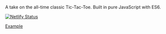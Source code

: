 A take on the all-time classic Tic-Tac-Toe. Built in pure JavaScript with ES6.

[![Netlify Status](https://api.netlify.com/api/v1/badges/b1cb82ce-13ae-4c7c-b2eb-8d562d564826/deploy-status)](https://app.netlify.com/sites/romantic-perlman-74471e/deploys)



[Example](https://romantic-perlman-74471e.netlify.com/ "Google's Homepage")
